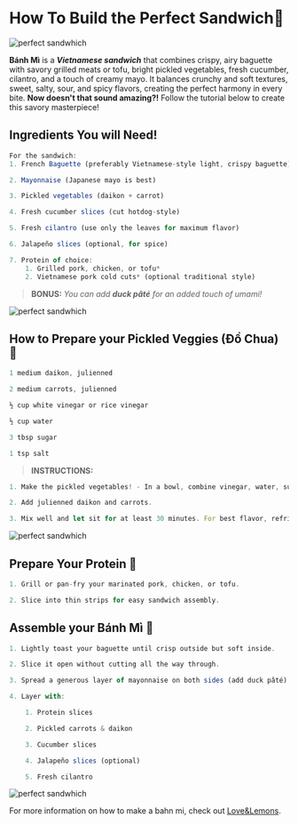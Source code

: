 # How To Build the Perfect Sandwich🥪

![perfect sandwhich](https://static.vecteezy.com/system/resources/previews/052/012/843/non_2x/grilled-pork-banh-mi-sandwich-with-jalapenos-and-cilantro-on-a-transparent-background-free-png.png)

**Bánh Mì** is a ***Vietnamese sandwich*** that combines crispy, airy baguette with savory grilled meats or tofu, bright pickled vegetables, fresh cucumber, cilantro, and a touch of creamy mayo. It balances crunchy and soft textures, sweet, salty, sour, and spicy flavors, creating the perfect harmony in every bite. **Now doesn't that sound amazing?!** Follow the tutorial below to create this savory masterpiece!

## Ingredients You will Need! 

```javascript
For the sandwich:
1. French Baguette (preferably Vietnamese-style light, crispy baguette)

2. Mayonnaise (Japanese mayo is best)

3. Pickled vegetables (daikon + carrot)

4. Fresh cucumber slices (cut hotdog-style)

5. Fresh cilantro (use only the leaves for maximum flavor)

6. Jalapeño slices (optional, for spice)

7. Protein of choice:
    1. Grilled pork, chicken, or tofu*
    2. Vietnamese pork cold cuts* (optional traditional style)
```
> **BONUS:**
> *You can add ***duck pâté*** for an added touch of umami!*

![perfect sandwhich](https://images.squarespace-cdn.com/content/v1/5f063187ead18a2e98ba7f9b/1644066740573-RSHWBUR2CNYMUDL6VR0B/chad-newton-gracie-nguyen-east-side-bahn-mi-2.jpg)

## How to Prepare your Pickled Veggies (Đồ Chua) 🥒

```javascript
1 medium daikon, julienned

2 medium carrots, julienned

½ cup white vinegar or rice vinegar

½ cup water

3 tbsp sugar

1 tsp salt
```

> **INSTRUCTIONS:**

```javascript
1. Make the pickled vegetables! - In a bowl, combine vinegar, water, sugar, and salt. Stir until dissolved.

2. Add julienned daikon and carrots.

3. Mix well and let sit for at least 30 minutes. For best flavor, refrigerate for a few hours or overnight.
```

![perfect sandwhich](https://hips.hearstapps.com/hmg-prod/images/banh-mi-with-grilled-pork1-1663331872.jpg?crop=0.683xw:1.00xh;0.317xw,0&resize=1200:*)

## Prepare Your Protein 🍖

```javascript
1. Grill or pan-fry your marinated pork, chicken, or tofu.

2. Slice into thin strips for easy sandwich assembly.
```
## Assemble your Bánh Mì 🥪

```javascript
1. Lightly toast your baguette until crisp outside but soft inside.

2. Slice it open without cutting all the way through.

3. Spread a generous layer of mayonnaise on both sides (add duck pâté).

4. Layer with:

    1. Protein slices

    2. Pickled carrots & daikon

    3. Cucumber slices

    4. Jalapeño slices (optional)

    5. Fresh cilantro
```
![perfect sandwhich](https://www.clarencecourt.co.uk/app/uploads/2023/05/Clarence-Court-eggs-Banh-Mi-fried-egg-sandwich.png)

For more information on how to make a bahn mi, check out [Love&Lemons](https://www.loveandlemons.com/banh-mi/). 